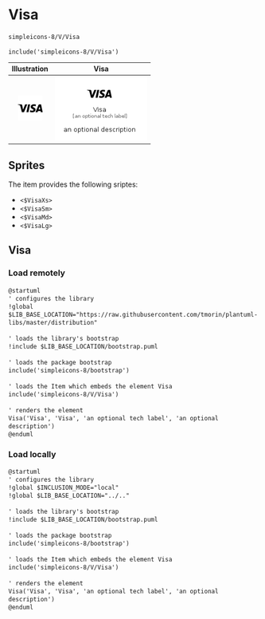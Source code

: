 # Visa


```text
simpleicons-8/V/Visa
```

```text
include('simpleicons-8/V/Visa')
```



| Illustration | Visa |
| :---: | :---: |
| ![illustration for Illustration](../../simpleicons-8/V/Visa.png) | ![illustration for Visa](../../simpleicons-8/V/Visa.Local.png) |



## Sprites
The item provides the following sriptes:

- `<$VisaXs>`
- `<$VisaSm>`
- `<$VisaMd>`
- `<$VisaLg>`





## Visa

### Load remotely
```plantuml
@startuml
' configures the library
!global $LIB_BASE_LOCATION="https://raw.githubusercontent.com/tmorin/plantuml-libs/master/distribution"

' loads the library's bootstrap
!include $LIB_BASE_LOCATION/bootstrap.puml

' loads the package bootstrap
include('simpleicons-8/bootstrap')

' loads the Item which embeds the element Visa
include('simpleicons-8/V/Visa')

' renders the element
Visa('Visa', 'Visa', 'an optional tech label', 'an optional description')
@enduml
```

### Load locally
```plantuml
@startuml
' configures the library
!global $INCLUSION_MODE="local"
!global $LIB_BASE_LOCATION="../.."

' loads the library's bootstrap
!include $LIB_BASE_LOCATION/bootstrap.puml

' loads the package bootstrap
include('simpleicons-8/bootstrap')

' loads the Item which embeds the element Visa
include('simpleicons-8/V/Visa')

' renders the element
Visa('Visa', 'Visa', 'an optional tech label', 'an optional description')
@enduml
```


